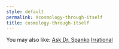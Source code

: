 ```yaml
---
style: default
permalink: Xcosmology-through-itself
title: cosmology-through-itself
---
```

You may also like:
[Ask Dr. Spanko](http://scp-wiki.net/askinate-herr-spankoflex)
[Irrational](http://scp-wiki.net/irrational)